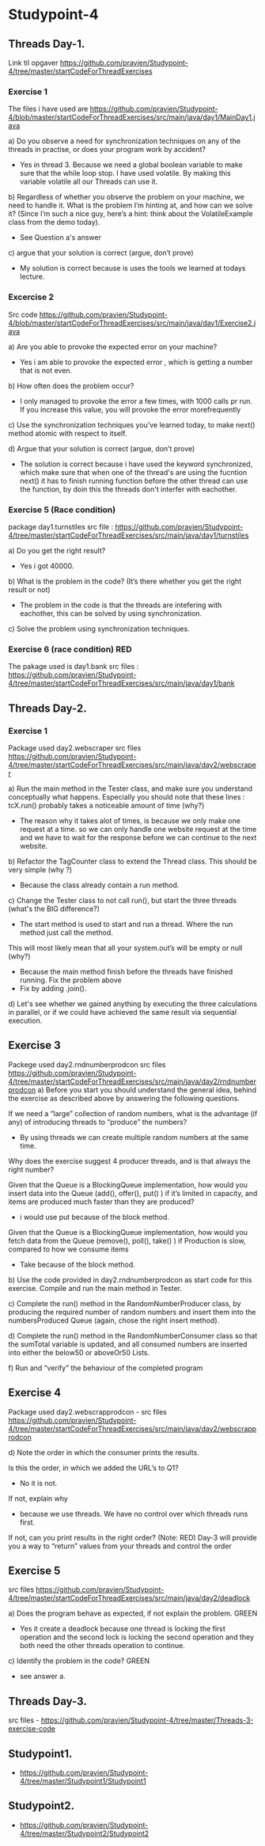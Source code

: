 # Studypoint-4

## Threads Day-1.



  Link til opgaver https://github.com/pravien/Studypoint-4/tree/master/startCodeForThreadExercises
  
  ### Exercise 1
  The files i have used are https://github.com/pravien/Studypoint-4/blob/master/startCodeForThreadExercises/src/main/java/day1/MainDay1.java
  
  a) Do you observe a need for synchronization techniques on any of the threads in practise, or does your program work by         accident?

   - Yes in thread 3. Because we need a global boolean variable to make sure that the while loop stop. I have used volatile.
    By making this variable volatile all our Threads can use it. 

  
  b) Regardless of whether you observe the problem on your machine, we need to handle it.
   What is the problem I’m hinting at, and how can we solve it? (Since I’m such a nice guy, here’s a hint: think about the       VolatileExample class from the demo today).

   - See Question a's answer

  
  c) argue that your solution is correct (argue, don’t prove)

   - My solution is correct because is uses the tools we learned at todays lecture.
    
  ### Excercise 2
  
  Src code https://github.com/pravien/Studypoint-4/blob/master/startCodeForThreadExercises/src/main/java/day1/Exercise2.java

  
  a) Are you able to provoke the expected error on your machine?
  
   - Yes i am able to provoke the expected error , which is getting a number that is not even.
    
  
  b) How often does the problem occur?
    
   - I only managed to provoke the error a few times, with 1000 calls pr run. If you increase this value, you will provoke       the error morefrequently
    
 
 c) Use the synchronization techniques you’ve learned today, to make next() method atomic with respect to itself.
  
 
 d) Argue that your solution is correct (argue, don’t prove)
    
   - The solution is correct because i have used the keyword synchronized, which make sure that when one of the thread's are    using the fucntion next() it has to finish running function before the other thread can use the function, by doin this the    threads don't interfer with eachother.
    
 ### Exercise 5 (Race condition)
package day1.turnstiles
src file : https://github.com/pravien/Studypoint-4/tree/master/startCodeForThreadExercises/src/main/java/day1/turnstiles
  
a) Do you get the right result? 
  
  - Yes i got 40000.
  

b) What is the problem in the code? (It’s there whether you get the right result or not)

  - The problem in the code is that the threads are intefering with eachother, this can be solved by using synchronization.
  

c) Solve the problem using synchronization techniques.

### Exercise 6 (race condition)  RED
 The pakage used is day1.bank
 src files : https://github.com/pravien/Studypoint-4/tree/master/startCodeForThreadExercises/src/main/java/day1/bank
  
## Threads Day-2.
 
 ### Exercise 1
  Package used day2.webscraper
 src files https://github.com/pravien/Studypoint-4/tree/master/startCodeForThreadExercises/src/main/java/day2/webscraper
   
   a)
  Run the main method in the Tester class, and make sure you understand conceptually what happens. Especially you should note that these lines : tcX.run() probably takes a noticeable amount of time (why?)

- The reason why it takes alot of times, is because we only make one request at a time.
so we can only handle one website request at the time and we have to wait for the response before we can continue to the next website.

b)
Refactor the TagCounter class to extend the Thread class. This should be very simple (why ?)
 - Because the class already contain a run method.
 
c)
Change the Tester class to not call run(), but start the three threads (what's the BIG difference?)

 - The start method is used to start and run a thread. Where the run method just call the method.
 
This will most likely mean that all your system.out’s will be empty or null (why?)
 - Because the main method finish before the threads have finished running.
Fix the problem above
 - Fix by adding .join().
 
 d)
Let's see whether we gained anything by executing the three calculations in parallel, or if we could have achieved the same result via sequential execution.



## Exercise 3
Packege used day2.rndnumberprodcon
src files https://github.com/pravien/Studypoint-4/tree/master/startCodeForThreadExercises/src/main/java/day2/rndnumberprodcon
a) 
Before you start you should understand the general idea, behind the exercise as described above by answering the following questions.

If we need a “large” collection of random numbers, what is the advantage (if any) of introducing threads to “produce” the numbers?
 - By using threads we can create multiple random numbers at the same time.
 
Why does the exercise suggest 4 producer threads, and is that always the right  number?

Given that the Queue is a BlockingQueue implementation, how would you insert data into the Queue (add(), offer(), put() ) if it’s limited in capacity, and items are produced much faster than they are produced?

 - i would use put because of the block method.

Given that the Queue is a BlockingQueue implementation, how would you fetch data from the Queue (remove(), poll(), take() ) if Production is slow, compared to how we consume items

 - Take because of the block method.

b)  Use the code provided in day2.rndnumberprodcon as start code for this exercise. Compile and run the main method in Tester.

c) Complete the run() method in the RandomNumberProducer class, by producing the required number of random numbers and insert them into the numbersProduced Queue (again, chose the right insert method).

d) Complete the run() method in the RandomNumberConsumer class so that the sumTotal variable is updated, and all consumed numbers are inserted into either the below50 or aboveOr50 Lists.

f) Run and “verify” the behaviour of the completed program 


## Exercise 4
Package used day2.webscrapprodcon - 
src files https://github.com/pravien/Studypoint-4/tree/master/startCodeForThreadExercises/src/main/java/day2/webscrapprodcon

d) Note the order in which the consumer prints the results.

Is this the order, in which we added the URL’s to Q1?

 - No it is not.

If not, explain why

 - because we use threads. We have no control over which threads runs first.

If not, can you print results in the right order?  (Note: RED)
Day-3 will provide you a way to “return” values from your threads and control the order



## Exercise 5

src files https://github.com/pravien/Studypoint-4/tree/master/startCodeForThreadExercises/src/main/java/day2/deadlock

a) Does the program behave as expected, if not explain the problem. GREEN

 - Yes it create a deadlock because one thread is locking the first operation and the second lock is locking the second   operation and they both need the other threads operation to continue. 

c) Identify the problem in the code? GREEN

 - see answer a.
 
 
## Threads Day-3.

src files - https://github.com/pravien/Studypoint-4/tree/master/Threads-3-exercise-code

## Studypoint1.

- https://github.com/pravien/Studypoint-4/tree/master/Studypoint1/Studypoint1

## Studypoint2.

- https://github.com/pravien/Studypoint-4/tree/master/Studypoint2/Studypoint2



